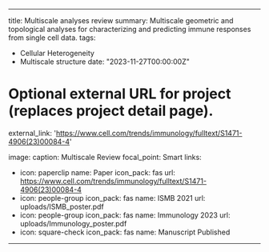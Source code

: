 
---
title: Multiscale analyses review
summary: Multiscale geometric and topological analyses for characterizing and predicting immune responses from single cell data.
tags:
  - Cellular Heterogeneity
  - Multiscale structure
date: "2023-11-27T00:00:00Z"

# Optional external URL for project (replaces project detail page).
external_link: 'https://www.cell.com/trends/immunology/fulltext/S1471-4906(23)00084-4'

image:
  caption: Multiscale Review
  focal_point: Smart
links:
  - icon: paperclip
    name: Paper
    icon_pack: fas
    url: https://www.cell.com/trends/immunology/fulltext/S1471-4906(23)00084-4
  - icon: people-group
    icon_pack: fas
    name: ISMB 2021
    url: uploads/ISMB_poster.pdf
  - icon: people-group
    icon_pack: fas
    name: Immunology 2023
    url: uploads/Immunology_poster.pdf
  - icon: square-check
    icon_pack: fas
    name: Manuscript Published
---
